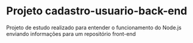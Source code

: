 # Projeto cadastro-usuario-back-end

Projeto de estudo realizado para entender o funcionamento do Node.js enviando informações para um repositório front-end
